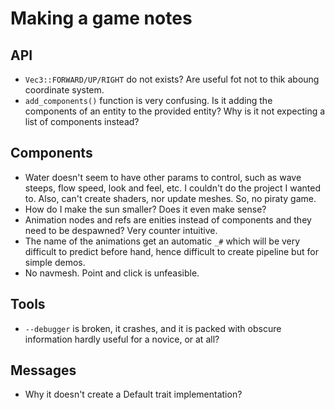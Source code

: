 # Making a game notes

## API

* `Vec3::FORWARD/UP/RIGHT` do not exists? Are useful fot not to thik aboung coordinate system.
* `add_components()` function is very confusing. Is it adding the components of an entity to the provided entity?
Why is it not expecting a list of components instead?

## Components
 
* Water doesn't seem to have other params to control, such as wave steeps, flow speed, look and feel, etc. I couldn't do the project I wanted to. Also, can't create shaders, nor update meshes. So, no piraty game.
* How do I make the sun smaller? Does it even make sense?
* Animation nodes and refs are enities instead of components and they need to be despawned? Very counter intuitive.
* The name of the animations get an automatic `_#` which will be very difficult to predict before hand, hence difficult to create pipeline but for simple demos.
* No navmesh. Point and click is unfeasible.

## Tools

* `--debugger` is broken, it crashes, and it is packed with obscure information hardly useful for a novice, or at all?

## Messages

* Why it doesn't create a Default trait implementation?